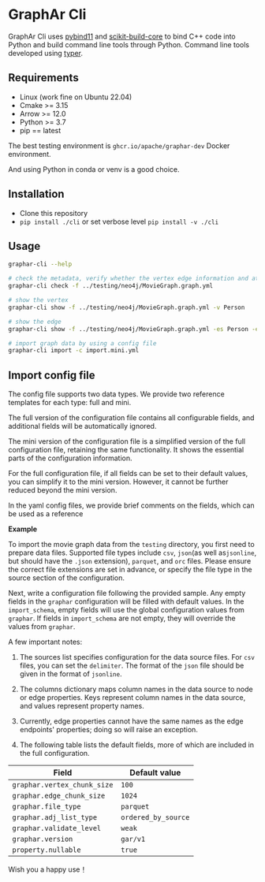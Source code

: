 # GraphAr Cli

GraphAr Cli uses [pybind11][] and [scikit-build-core][] to bind C++ code into Python and build command line tools through Python. Command line tools developed using [typer][].

[pybind11]: https://pybind11.readthedocs.io
[scikit-build-core]: https://scikit-build-core.readthedocs.io
[typer]: https://typer.tiangolo.com/

## Requirements

- Linux (work fine on Ubuntu 22.04)
- Cmake >= 3.15
- Arrow >= 12.0
- Python >= 3.7
- pip == latest


The best testing environment is `ghcr.io/apache/graphar-dev` Docker environment.

And using Python in conda or venv is a good choice. 

## Installation

- Clone this repository
- `pip install ./cli` or set verbose level `pip install -v ./cli`

## Usage

```bash
graphar-cli --help

# check the metadata, verify whether the vertex edge information and attribute information of the graph are valid
graphar-cli check -f ../testing/neo4j/MovieGraph.graph.yml

# show the vertex
graphar-cli show -f ../testing/neo4j/MovieGraph.graph.yml -v Person

# show the edge
graphar-cli show -f ../testing/neo4j/MovieGraph.graph.yml -es Person -e ACTED_IN -ed Movie

# import graph data by using a config file
graphar-cli import -c import.mini.yml
```

## Import config file

The config file supports two data types. We provide two reference templates for each type: full and mini.

The full version of the configuration file contains all configurable fields, and additional fields will be automatically ignored.

The mini version of the configuration file is a simplified version of the full configuration file, retaining the same functionality. It shows the essential parts of the configuration information. 

For the full configuration file, if all fields can be set to their default values, you can simplify it to the mini version. However, it cannot be further reduced beyond the mini version.


In the yaml config files, we provide brief comments on the fields, which can be used as a reference

**Example**

To import the movie graph data from the `testing` directory, you first need to prepare data files. Supported file types include `csv`, `json`(as well as`jsonline`, but should have the `.json` extension), `parquet`, and `orc` files. Please ensure the correct file extensions are set in advance, or specify the file type in the source section of the configuration.

Next, write a configuration file following the provided sample. Any empty fields in the `graphar` configuration will be filled with default values. In the `import_schema`, empty fields will use the global configuration values from `graphar`. If fields in `import_schema` are not empty, they will override the values from `graphar`.

A few important notes:

1. The sources list specifies configuration for the data source files. For `csv` files, you can set the `delimiter`. The format of the `json` file should be given in the format of `jsonline`.

2. The columns dictionary maps column names in the data source to node or edge properties. Keys represent column names in the data source, and values represent property names.

3. Currently, edge properties cannot have the same names as the edge endpoints' properties; doing so will raise an exception.

4. The following table lists the default fields, more of which are included in the full configuration.


| Field                             | Default value        |
| -----------                       | -----------          |
|  `graphar.vertex_chunk_size`      | `100`                |
|  `graphar.edge_chunk_size`        | `1024`               |
|  `graphar.file_type`              | `parquet`            |
|  `graphar.adj_list_type`          | `ordered_by_source`  |
|  `graphar.validate_level`         | `weak`               |
|  `graphar.version`                | `gar/v1`             |
|  `property.nullable`              | `true`               |




Wish you a happy use！